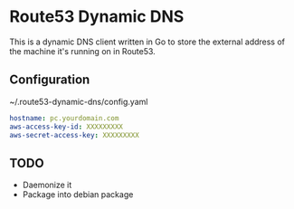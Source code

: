 # Route53 Dynamic DNS

This is a dynamic DNS client written in Go to store the external address
of the machine it's running on in Route53.

## Configuration

~/.route53-dynamic-dns/config.yaml
```yaml
hostname: pc.yourdomain.com
aws-access-key-id: XXXXXXXXX
aws-secret-access-key: XXXXXXXXX 
```

## TODO
  * Daemonize it
  * Package into debian package

